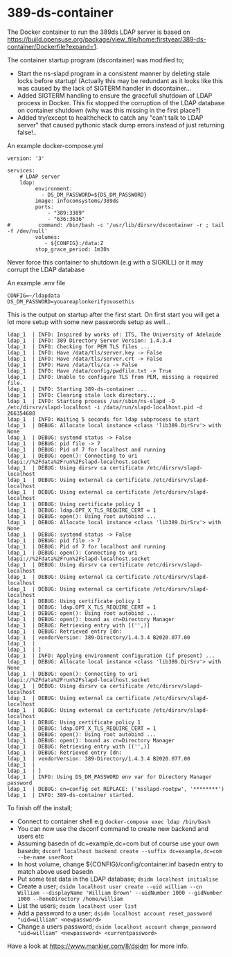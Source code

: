 # 389-ds-container
The Docker container to run the 389ds LDAP server is based on https://build.opensuse.org/package/view_file/home:firstyear/389-ds-container/Dockerfile?expand=1.

The container startup program (dscontainer) was modified to;
* Start the ns-slapd program in a consistent manner by deleting stale locks before startup! (Actually this may be redundant as it looks like this was caused by the lack of SIGTERM handler in dscontainer...
* Added SIGTERM handling to ensure the gracefull shutdown of LDAP process in Docker. This fix stopped the corruption of the LDAP database on container shutdown (why was this missing in the first place?) 
* Added try/except to healthcheck to catch any "can't talk to LDAP server" that caused pythonic stack dump errors instead of just returning false!..  

An example docker-compose.yml
```
version: '3'

services:
    # LDAP server    
    ldap:
         environment:
           - DS_DM_PASSWORD=${DS_DM_PASSWORD}
         image: infocomsystems/389ds
         ports:
             - "389:3389"
             - "636:3636"
#         command: /bin/bash -c '/usr/lib/dirsrv/dscontainer -r ; tail -f /dev/null'
         volumes:
            - ${CONFIG}:/data:Z
         stop_grace_period: 1m30s
```
Never force this container to shutdown (e.g with a SIGKILL) or it may corrupt the LDAP database

An example .env file
```
CONFIG=~/ldapdata
DS_DM_PASSWORD=youareaplonkerifyouusethis
```

This is the output on startup after the first start. On first start you will get a lot more setup with some new passwords setup as well...
```ldap_1  | INFO: The 389 Directory Server Container Bootstrap
ldap_1  | INFO: Inspired by works of: ITS, The University of Adelaide
ldap_1  | INFO: 389 Directory Server Version: 1.4.3.4
ldap_1  | INFO: Checking for PEM TLS files ...
ldap_1  | INFO: Have /data/tls/server.key -> False
ldap_1  | INFO: Have /data/tls/server.crt -> False
ldap_1  | INFO: Have /data/tls/ca -> False
ldap_1  | INFO: Have /data/config/pwdfile.txt -> True
ldap_1  | INFO: Unable to configure TLS from PEM, missing a required file.
ldap_1  | INFO: Starting 389-ds-container ...
ldap_1  | INFO: Clearing stale lock directory...
ldap_1  | INFO: Starting process /usr/sbin/ns-slapd -D /etc/dirsrv/slapd-localhost -i /data/run/slapd-localhost.pid -d 266354688
ldap_1  | INFO: Waiting 5 seconds for ldap subprocess to start
ldap_1  | DEBUG: Allocate local instance <class 'lib389.DirSrv'> with None
ldap_1  | DEBUG: systemd status -> False
ldap_1  | DEBUG: pid file -> 7
ldap_1  | DEBUG: Pid of 7 for localhost and running
ldap_1  | DEBUG: open(): Connecting to uri ldapi://%2Fdata%2Frun%2Fslapd-localhost.socket
ldap_1  | DEBUG: Using dirsrv ca certificate /etc/dirsrv/slapd-localhost
ldap_1  | DEBUG: Using external ca certificate /etc/dirsrv/slapd-localhost
ldap_1  | DEBUG: Using external ca certificate /etc/dirsrv/slapd-localhost
ldap_1  | DEBUG: Using certificate policy 1
ldap_1  | DEBUG: ldap.OPT_X_TLS_REQUIRE_CERT = 1
ldap_1  | DEBUG: open(): Using root autobind ...
ldap_1  | DEBUG: Allocate local instance <class 'lib389.DirSrv'> with None
ldap_1  | DEBUG: systemd status -> False
ldap_1  | DEBUG: pid file -> 7
ldap_1  | DEBUG: Pid of 7 for localhost and running
ldap_1  | DEBUG: open(): Connecting to uri ldapi://%2Fdata%2Frun%2Fslapd-localhost.socket
ldap_1  | DEBUG: Using dirsrv ca certificate /etc/dirsrv/slapd-localhost
ldap_1  | DEBUG: Using external ca certificate /etc/dirsrv/slapd-localhost
ldap_1  | DEBUG: Using external ca certificate /etc/dirsrv/slapd-localhost
ldap_1  | DEBUG: Using certificate policy 1
ldap_1  | DEBUG: ldap.OPT_X_TLS_REQUIRE_CERT = 1
ldap_1  | DEBUG: open(): Using root autobind ...
ldap_1  | DEBUG: open(): bound as cn=Directory Manager
ldap_1  | DEBUG: Retrieving entry with [('',)]
ldap_1  | DEBUG: Retrieved entry [dn: 
ldap_1  | vendorVersion: 389-Directory/1.4.3.4 B2020.077.00
ldap_1  | 
ldap_1  | ]
ldap_1  | INFO: Applying environment configuration (if present) ...
ldap_1  | DEBUG: Allocate local instance <class 'lib389.DirSrv'> with None
ldap_1  | DEBUG: open(): Connecting to uri ldapi://%2Fdata%2Frun%2Fslapd-localhost.socket
ldap_1  | DEBUG: Using dirsrv ca certificate /etc/dirsrv/slapd-localhost
ldap_1  | DEBUG: Using external ca certificate /etc/dirsrv/slapd-localhost
ldap_1  | DEBUG: Using external ca certificate /etc/dirsrv/slapd-localhost
ldap_1  | DEBUG: Using certificate policy 1
ldap_1  | DEBUG: ldap.OPT_X_TLS_REQUIRE_CERT = 1
ldap_1  | DEBUG: open(): Using root autobind ...
ldap_1  | DEBUG: open(): bound as cn=Directory Manager
ldap_1  | DEBUG: Retrieving entry with [('',)]
ldap_1  | DEBUG: Retrieved entry [dn: 
ldap_1  | vendorVersion: 389-Directory/1.4.3.4 B2020.077.00
ldap_1  | 
ldap_1  | ]
ldap_1  | INFO: Using DS_DM_PASSWORD env var for Directory Manager password
ldap_1  | DEBUG: cn=config set REPLACE: ('nsslapd-rootpw', '********')
ldap_1  | INFO: 389-ds-container started.
``` 
To finish off the install;
* Connect to container shell e.g ```docker-compose exec ldap /bin/bash```
* You can now use the dsconf command to create new backend and users etc
* Assuming basedn of dc=example,dc=com but of course use your own basedn; ```dsconf localhost backend create --suffix dc=example,dc=com --be-name userRoot``` 
* In host volume, change ${CONFIG}/config/container.inf basedn entry to match above used basedn
* Put some test data in the LDAP database; ```dsidm localhost initialise```
* Create a user; ```dsidm localhost user create --uid william --cn William --displayName 'William Brown' --uidNumber 1000 --gidNumber 1000 --homeDirectory /home/william```
* List the users; ```dsidm localhost user list```
* Add a password to a user; ```dsidm localhost account reset_password "uid=william" <newpassword>```
* Change a users password; ```dsidm localhost account change_password "uid=william" <newpassword> <currentpassword>```

Have a look at https://www.mankier.com/8/dsidm for more info.


